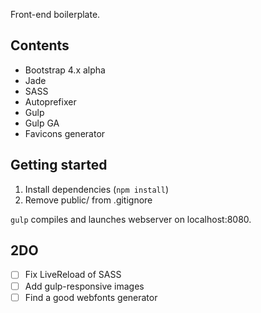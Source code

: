 Front-end boilerplate.

## Contents ##

* Bootstrap 4.x alpha
* Jade
* SASS
* Autoprefixer
* Gulp
* Gulp GA
* Favicons generator

## Getting started ##

1. Install dependencies (`npm install`)
1. Remove public/ from .gitignore

`gulp` compiles and launches webserver on localhost:8080.

## 2DO ##

- [ ] Fix LiveReload of SASS
- [ ] Add gulp-responsive images
- [ ] Find a good webfonts generator